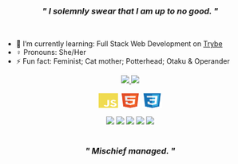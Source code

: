 ### <div align="center"> <em>" I solemnly swear that I am up to no good. " </em> </div>
<br>

- 🌱   I’m currently learning: Full Stack Web Development on <a href="https://www.betrybe.com/" target="_blank"> Trybe </a>
- ♀️ Pronouns: She/Her 
- ⚡    Fun fact: Feminist; Cat mother; Potterhead; Otaku & Operander

<div align="center">
  <a href="https://www.linkedin.com/in/laura-lana/" target="_blank"> 
  <img height="180em" src="https://github-readme-stats.vercel.app/api?username=lauralana&show_icons=true&theme=dracula&include_all_commits=true&count_private=true"/>
  <img height="180em" src="https://github-readme-stats.vercel.app/api/top-langs/?username=lauralana&layout=compact&langs_count=7&theme=ocean_dark"/></a>
    
<!--   <img align="right" alt="Jinx-pic" height="150" style="border-radius:50px" src="https://images6.alphacoders.com/119/1193325.jpg">
</div> -->

  <div style="display: inline_block"><br>
  <img align="center" alt="Laura-Js" height="30" width="40" src="https://raw.githubusercontent.com/devicons/devicon/master/icons/javascript/javascript-plain.svg">
<!--   <img align="center" alt="Laura-Ts" height="30" width="40" src="https://raw.githubusercontent.com/devicons/devicon/master/icons/typescript/typescript-plain.svg"> -->
<!--   <img align="center" alt="Laura-React" height="30" width="40" src="https://raw.githubusercontent.com/devicons/devicon/master/icons/react/react-original.svg"> -->
  <img align="center" alt="Laura-HTML" height="30" width="40" src="https://raw.githubusercontent.com/devicons/devicon/master/icons/html5/html5-original.svg">
  <img align="center" alt="Laura-CSS" height="30" width="40" src="https://raw.githubusercontent.com/devicons/devicon/master/icons/css3/css3-original.svg">
<!--   <img align="center" alt="Laura-Python" height="30" width="40" src="https://raw.githubusercontent.com/devicons/devicon/master/icons/python/python-original.svg"> -->
  
</div>
  
  <br>
 
<div> 
  <a href="https://www.instagram.com/lauhlana/" target="_blank"><img src="https://img.shields.io/badge/-Instagram-%23E4405F?style=for-the-badge&logo=instagram&logoColor=white" target="_blank"></a>
 	<a href="https://twitter.com/lauhlana" target="_blank"><img src="https://img.shields.io/badge/Twitter-1DA1F2?style=for-the-badge&logo=twitter&logoColor=white" target="_blank"></a>
 <a href="https://br.pinterest.com/lauhlana/_saved/" target="_blank"><img src="https://img.shields.io/badge/-Pinterest-FF0000?style=for-the-badge&logo=pinterest&logoColor=white" target="_blank"></a> 
  <a href="https://www.linkedin.com/in/laura-lana/" target="_blank"><img src="https://img.shields.io/badge/-LinkedIn-%230077B5?style=for-the-badge&logo=linkedin&logoColor=white" target="_blank"></a> 
  <a href="https://letterboxd.com/lauhlana/" target="_blank"> <img src="https://img.shields.io/badge/-Letterboxd-03A61C?style=for-the-badge&logo=audi&logoColor=white" target="_blank"> </a>
</div>
  <br>
   <h3 align="center"> <em> " Mischief managed. " </em> </h3>
